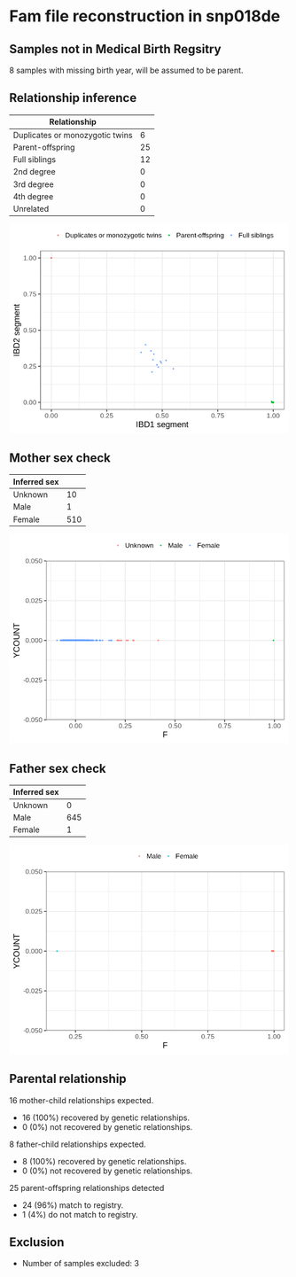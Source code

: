 # Fam file reconstruction in snp018de
## Samples not in Medical Birth Regsitry
8 samples with missing birth year, will be assumed to be parent.
## Relationship inference
| Relationship |   |
| ------------ | - |
| Duplicates or monozygotic twins| 6 |
| Parent-offspring| 25 |
| Full siblings| 12 |
| 2nd degree| 0 |
| 3rd degree| 0 |
| 4th degree| 0 |
| Unrelated| 0 |

![](fam_reconstruction/ibd_plot.png)
## Mother sex check
| Inferred sex |   |
| ------------ | - |
| Unknown | 10 |
| Male | 1 |
| Female | 510 |

![](fam_reconstruction/mother_sex_plot.png)
## Father sex check
| Inferred sex |   |
| ------------ | - |
| Unknown | 0 |
| Male | 645 |
| Female | 1 |

![](fam_reconstruction/father_sex_plot.png)
## Parental relationship
16 mother-child relationships expected.
- 16 (100%) recovered by genetic relationships.
- 0 (0%) not recovered by genetic relationships.


8 father-child relationships expected.
- 8 (100%) recovered by genetic relationships.
- 0 (0%) not recovered by genetic relationships.


25 parent-offspring relationships detected
- 24 (96%) match to registry.
- 1 (4%) do not match to registry.


## Exclusion
- Number of samples excluded: 3

